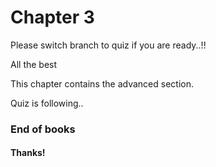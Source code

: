 # Chapter 3


Please switch branch to quiz if you are ready..!!

All the best

This chapter contains the advanced section.

Quiz is following..

### End of books

#### Thanks!

